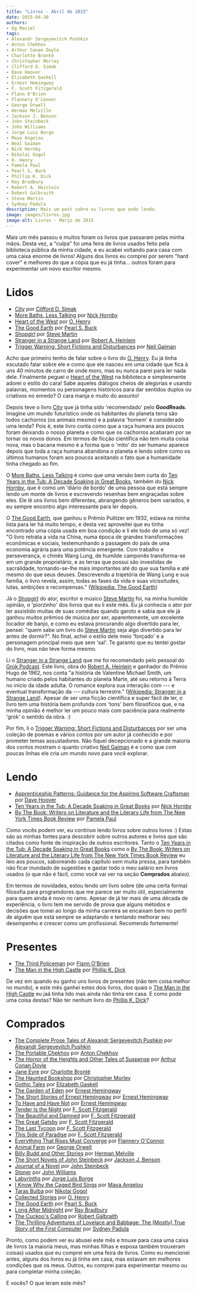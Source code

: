 ```yaml
---
title: "Livros - Abril de 2015"
date: 2015-04-30
authors:
- Og Maciel
tags:
- Alexandr Sergeyevitch Pushkin
- Anton Chekhov
- Arthur Conan Doyle
- Charlotte Brontë
- Christopher Morley
- Clifford D. Simak
- Dave Hoover
- Elizabeth Gaskell
- Ernest Hemingway
- F. Scott Fitzgerald
- Flann O'Brien
- Flannery O'Connor
- George Orwell
- Herman Melville
- Jackson J. Benson
- John Steinbeck
- John Williams
- Jorge Luis Borge
- Maya Angelou
- Neal Gaiman
- Nick Hornby
- Nikolai Gogol
- O. Henry
- Pamela Paul
- Pearl S. Buck
- Phillip K. Dick
- Ray Bradbury
- Robert A. Heinlein
- Robert Galbraith
- Steve Martin
- Sydney Padula
description: Mais um post sobre os livros que ando lendo.
image: images/livros.jpg
image-alt: Livros - Março de 2015
---
```


Mais um mês passou e muitos foram os livros que passaram pelas minha mãos.
Desta vez, a "culpa" foi uma feira de livros usados feito pela biblioteca
pública da minha cidade, e eu acabei voltando para casa com uma caixa enorme de
livros! Alguns dos livros eu comprei por serem "hard cover" e melhores do que a
cópia que eu já tinha... outros foram para experimentar um novo escritor mesmo.

# Lidos

- [City](https://www.goodreads.com/search?utf8=%E2%9C%93&query=City)
  por [Clifford D.
  Simak](https://www.goodreads.com/search?utf8=%E2%9C%93&query=Clifford+D.+Simak)
- [More Baths, Less
  Talking](https://www.goodreads.com/search?utf8=%E2%9C%93&query=More+Baths,+Less+Talking)
  por [Nick
  Hornby](https://www.goodreads.com/search?utf8=%E2%9C%93&query=Nick+Hornby)
- [Heart of the
  West](https://www.goodreads.com/search?utf8=%E2%9C%93&query=Heart+of+the+West)
  por [O.
  Henry](https://www.goodreads.com/search?utf8=%E2%9C%93&query=O.+Henry)
- [The Good
  Earth](https://www.goodreads.com/search?utf8=%E2%9C%93&query=The+Good+Earth)
  por [Pearl S.
  Buck](https://www.goodreads.com/search?utf8=%E2%9C%93&query=Pearl+S.+Buck)
- [Shopgirl](https://www.goodreads.com/search?utf8=%E2%9C%93&query=Shopgirl)
  por [Steve
  Martin](https://www.goodreads.com/search?utf8=%E2%9C%93&query=Steve+Martin)
- [Stranger in a Strange
  Land](https://www.goodreads.com/search?utf8=%E2%9C%93&query=Stranger+in+a+Strange+Land)
  por [Robert A.
  Heinlein](https://www.goodreads.com/search?utf8=%E2%9C%93&query=Robert+A.+Heinlein)
- [Trigger Warning: Short Fictions and
  Disturbances](https://www.goodreads.com/book/show/22522808-trigger-warning)
  por [Neil
  Gaiman](https://www.goodreads.com/search?utf8=%E2%9C%93&query=Neal+Gaiman)

Acho que primeiro tenho de falar sobre o livro do [O.
Henry](https://www.goodreads.com/search?utf8=%E2%9C%93&query=O.+Henry). Eu já
tinha escutado falar sobre ele e como que ele nasceu em uma cidade que fica à
uns 40 minutos de carro de onde moro, mas eu nunca parei para ler nada dele.
Finalmente peguei o [Heart of the
West](https://www.goodreads.com/search?utf8=%E2%9C%93&query=Heart+of+the+West)
na biblioteca e simplesmente adorei o estilo do cara! Sabe aqueles diálogos
cheios de alegorias e usando palavras, momentos ou personagens históricos para
dar sentidos duplos ou criativos no enredo? O cara manja e muito do assunto!

Depois teve o livro
[City](https://www.goodreads.com/search?utf8=%E2%9C%93&query=City) que já tinha
sido 'recomendado' pelo **GoodReads**. Imagine um mundo futurístico onde os
habitantes do planeta terra são todos cachorros (os animais mesmo) e a palavra
'homem' é considerado uma lenda? Pois é, este livro conta como que a raça
humana aos poucos foram deixando o nosso planeta e como que os cachorros
acabaram por se tornar os novos donos. Em termos de ficção científica não tem
muita coisa nova, mas o bacana mesmo é a forma que o 'mito' do ser humano
aparece depois que toda a raça humana abandona o planeta e lendo sobre como os
últimos humanos foram aos poucos aceitando o fato que a humanidade tinha
chegado ao fim.

O [More Baths, Less
Talking](https://www.goodreads.com/search?utf8=%E2%9C%93&query=More+Baths,+Less+Talking)
é como que uma versão bem curta do [Ten Years in the Tub: A Decade Soaking in
Great
Books](https://www.goodreads.com/search?utf8=%E2%9C%93&query=Ten+Years+in+the+Tub:+A+Decade+Soaking+in+Great+Books),
também do [Nick
Hornby](https://www.goodreads.com/search?utf8=%E2%9C%93&query=Nick+Hornby), que
é como um 'diário de bordo' de uma pessoa que está sempre lendo um monte de
livros e escrevendo resenhas bem engraçadas sobre eles. Ele lê uns livros bem
diferentes, abrangendo gêneros bem variados, e eu sempre encontro algo
interessante para ler depois.

O [The Good
Earth](https://www.goodreads.com/search?utf8=%E2%9C%93&query=The+Good+Earth),
que ganhou o Prêmio Pulitzer em 1932, estava na minha lista para ler há muito
tempo, e desta vez aproveitei que eu tinha encontrado uma cópia usada em boa
condição e li ele todo de uma só vez! "O livro retrata a vida na China, numa
época de grandes transformações econômicas e sociais, testemunhando a passagem
do país de uma economia agrária para uma potência emergente. Com trabalho e
perseverança, o chinês Wang Lung, de humilde camponês transforma-se em um
grande proprietário, e as terras que possui são investidas de sacralidade,
tornando-se-lhe mais importantes até do que sua família e até mesmo do que seus
deuses. Descrevendo a trajetória de Wang Lung e sua família, o livro revela,
assim, todas as fases da vida e suas vicissitudes, lutas, ambições e
recompensas." ([Wikipedia: The Good
Earth](https://pt.wikipedia.org/wiki/The_Good_Earth_(livro)))

Já o [Shopgirl](https://www.goodreads.com/search?utf8=%E2%9C%93&query=Shopgirl)
do ator, escritor e músico [Steve
Martin](https://www.goodreads.com/search?utf8=%E2%9C%93&query=Steve+Martin)
foi, na minha humilde opinião, o 'piorzinho' dos livros que eu li este mês. Eu
já conhecia o ator por ter assistido muitas de suas comédias quando garoto e
sabia que ele já ganhou muitos prêmios de música por ser, aparentemente, um
excelente tocador de banjo, e como eu estava procurando algo divertido para
ler, pensei: "quem sabe um livro do [Steve
Martin](https://www.goodreads.com/search?utf8=%E2%9C%93&query=Steve+Martin)
seja algo divertido para ler antes de dormir?". No final, achei o estilo dele
meio 'forçado' e a personagem principal meio que sem 'sal'. Te garanto que eu
tentei gostar do livro, mas não teve forma mesmo.

Li o [Stranger in a Strange
Land](https://www.goodreads.com/search?utf8=%E2%9C%93&query=Stranger+in+a+Strange+Land)
que me foi recomendado pelo pessoal do [Grok
Podcast](http://www.grokpodcast.com/). Este livro, obra do [Robert A.
Heinlein](https://www.goodreads.com/search?utf8=%E2%9C%93&query=Robert+A.+Heinlein)
e ganhador do Prêmio Hugo de 1962, nos conta "a história de Valentine Michael
Smith, um humano criado pelos habitantes do planeta Marte, até seu retorno à
Terra no início da idade adulta. O romance explora sua interação com --- e
eventual transformação da --- cultura terrestre." ([Wikipedia: Stranger in a
Strange Land](https://pt.wikipedia.org/wiki/Stranger_in_a_Strange_Land)).
Apesar de ser uma ficção científica e super fácil de ler, o livro tem uma
história bem profunda com 'tons' bem filosóficos que, e na minha opinião é
melhor ler um pouco mais com paciência para realmente 'grok' o sentido da obra.
:)

Por fim, li o [Trigger Warning: Short Fictions and
Disturbances](https://www.goodreads.com/book/show/22522808-trigger-warning) por
ser uma coleção de poemas e vários contos por um autor já conhecido e por
prometer temas assustadores. Não fiquei decepcionado e a grande maioria dos
contos mostram o quanto criativo [Neil
Gaiman](https://www.goodreads.com/search?utf8=%E2%9C%93&query=Neal+Gaiman) é e
como que com poucas linhas ele cria um mundo novo para você explorar.

# Lendo

- [Apprenticeship Patterns: Guidance for the Aspiring Software
  Craftsman](https://www.goodreads.com/search?utf8=%E2%9C%93&query=Apprenticeship+Patterns:+Guidance+for+the+Aspiring+Software+Craftsman)
  por [Dave
  Hoover](https://www.goodreads.com/search?utf8=%E2%9C%93&query=Dave+Hoover)
- [Ten Years in the Tub: A Decade Soaking in Great Books](https://www.goodreads.com/search?utf8=%E2%9C%93&query=Ten+Years+in+the+Tub:+A+Decade+Soaking+in+Great+Books) por
  [Nick
  Hornby](https://www.goodreads.com/search?utf8=%E2%9C%93&query=Nick+Hornby)
- [By The Book: Writers on Literature and the Literary Life from The
  New York Times Book Review](https://www.goodreads.com/search?utf8=%E2%9C%93&query=By+The+Book:+Writers+on+Literature+and+the+Literary+Life+from+The+New+York+Times+Book+Review
) por [Pamela
  Paul](https://www.goodreads.com/search?utf8=%E2%9C%93&query=Pamela+Paul)

Como vocês podem ver, eu continuo lendo livros sobre outros livros :) Estas são
as minhas fontes para descobrir sobre outros autores e livros que são citados
como fonte de inspiração de outros escritores. Tanto o [Ten Years in the Tub: A
Decade Soaking in Great
Books](https://www.goodreads.com/search?utf8=%E2%9C%93&query=Ten+Years+in+the+Tub:+A+Decade+Soaking+in+Great+Books)
como o [By The Book: Writers on Literature and the Literary Life from The New
York Times Book
Review](https://www.goodreads.com/search?utf8=%E2%9C%93&query=By+The+Book:+Writers+on+Literature+and+the+Literary+Life+from+The+New+York+Times+Book+Review)
eu leio aos poucos, saboreando cada capítulo sem muita pressa, para tambêm não
ficar inundado de sugestões e gastar todo o meu salário em livros usados (o que
não é fácil, como você vai ver na seção **Comprados** abaixo).

Em termos de novidades, estou lendo um livro sobre (de uma certa forma)
filosofia para programdores que me parece ser muito útil, especialmente para
quem ainda é novo no ramo. Apesar de já ter mais de uma década de experiência,
o livro tem me servido de prova que alguns métodos e decisões que tomei ao
longo da minha carreira se encaixam bem no perfíl de alguêm que está sempre se
adaptando e tentando melhorar seu desempenho e crescer como um profissional.
Recomendo fortemente!

# Presentes

- [The Third
  Policeman](https://www.goodreads.com/search?utf8=%E2%9C%93&query=The+Third+Policeman)
  por [Flann
  O'Brien](https://www.goodreads.com/search?utf8=%E2%9C%93&query=Flann+O'Brien)
- [The Man in the High
  Castle](https://www.goodreads.com/search?utf8=%E2%9C%93&query=The+Man+in+the+High+Castle)
  por [Phillip K.
  Dick](https://www.goodreads.com/search?utf8=%E2%9C%93&query=Phillip+K.+Dick)

De vez em quando eu ganho uns livros de presentes (não tem coisa melhor no
mundo), e este mês ganhei estes dois livros, dos quais o [The Man in the High
Castle](https://www.goodreads.com/search?utf8=%E2%9C%93&query=The+Man+in+the+High+Castle)
eu jaá tinha lido mas ainda não tinha em casa. E como pode uma coisa destas?
Não ter nenhum livro do [Phillip K.
Dick](https://www.goodreads.com/search?utf8=%E2%9C%93&query=Phillip+K.+Dick)?

# Comprados

- [The Complete Prose Tales of Alexandr Sergeyevitch
  Pushkin](https://www.goodreads.com/search?utf8=%E2%9C%93&query=The+Complete+Prose+Tales+of+Alexandr+Sergeyevitch+Pushkin)
  por [Alexandr Sergeyevitch
  Pushkin](https://www.goodreads.com/search?utf8=%E2%9C%93&query=Alexandr+Sergeyevitch+Pushkin)
- [The Portable
  Chekhov](https://www.goodreads.com/search?utf8=%E2%9C%93&query=The+Portable+Chekhov)
  por [Anton
  Chekhov](https://www.goodreads.com/search?utf8=%E2%9C%93&query=Anton+Chekhov)
- [The Horror of the Heights and Other Tales of
  Suspense](https://www.goodreads.com/search?utf8=%E2%9C%93&query=The+Horror+of+the+Heights+and+Other+Tales+of+Suspense)
  por [Arthur Conan
  Doyle](https://www.goodreads.com/search?utf8=%E2%9C%93&query=Arthur+Conan+Doyle)
- [Jane
  Eyre](https://www.goodreads.com/search?utf8=%E2%9C%93&query=Jane+Eyre)
  por [Charlotte
  Brontë](https://www.goodreads.com/search?utf8=%E2%9C%93&query=Charlotte+Brontë)
- [The Haunted
  Bookshop](https://www.goodreads.com/search?utf8=%E2%9C%93&query=The+Haunted+Bookshop)
  por [Christopher
  Morley](https://www.goodreads.com/search?utf8=%E2%9C%93&query=Christopher+Morley)
- [Gothic
  Tales](https://www.goodreads.com/search?utf8=%E2%9C%93&query=Gothic+Tales)
  por [Elizabeth
  Gaskell](https://www.goodreads.com/search?utf8=%E2%9C%93&query=Elizabeth+Gaskell)
- [The Garden of
  Eden](https://www.goodreads.com/search?utf8=%E2%9C%93&query=The+Garden+of+Eden)
  por [Ernest
  Hemingway](https://www.goodreads.com/search?utf8=%E2%9C%93&query=Ernest+Hemingway)
- [The Short Stories of Ernest
  Hemingway](https://www.goodreads.com/search?utf8=%E2%9C%93&query=The+Short+Stories+of+Ernest+Hemingway)
  por [Ernest
  Hemingway](https://www.goodreads.com/search?utf8=%E2%9C%93&query=Ernest+Hemingway)
- [To Have and Have
  Not](https://www.goodreads.com/search?utf8=%E2%9C%93&query=To+Have+and+Have+Not)
  por [Ernest
  Hemingway](https://www.goodreads.com/search?utf8=%E2%9C%93&query=Ernest+Hemingway)
- [Tender Is the
  Night](https://www.goodreads.com/search?utf8=%E2%9C%93&query=Tender+Is+the+Night)
  por [F. Scott
  Fitzgerald](https://www.goodreads.com/search?utf8=%E2%9C%93&query=F.+Scott+Fitzgerald)
- [The Beautiful and
  Damned](https://www.goodreads.com/search?utf8=%E2%9C%93&query=The+Beautiful+and+Damned)
  por [F. Scott
  Fitzgerald](https://www.goodreads.com/search?utf8=%E2%9C%93&query=F.+Scott+Fitzgerald)
- [The Great
  Gatsby](https://www.goodreads.com/search?utf8=%E2%9C%93&query=The+Great+Gatsby)
  por [F. Scott
  Fitzgerald](https://www.goodreads.com/search?utf8=%E2%9C%93&query=F.+Scott+Fitzgerald)
- [The Last
  Tycoon](https://www.goodreads.com/search?utf8=%E2%9C%93&query=The+Last+Tycoon)
  por [F. Scott
  Fitzgerald](https://www.goodreads.com/search?utf8=%E2%9C%93&query=F.+Scott+Fitzgerald)
- [This Side of
  Paradise](https://www.goodreads.com/search?utf8=%E2%9C%93&query=This+Side+of+Paradise)
  por [F. Scott
  Fitzgerald](https://www.goodreads.com/search?utf8=%E2%9C%93&query=F.+Scott+Fitzgerald)
- [Everything That Rises Must
  Converge](https://www.goodreads.com/search?utf8=%E2%9C%93&query=Everything+That+Rises+Must+Converge)
  por [Flannery
  O'Connor](https://www.goodreads.com/search?utf8=%E2%9C%93&query=Flannery+O'Connor)
- [Animal
  Farm](https://www.goodreads.com/search?utf8=%E2%9C%93&query=Animal+Farm)
  por [George
  Orwell](https://www.goodreads.com/search?utf8=%E2%9C%93&query=George+Orwell)
- [Billy Budd and Other
  Stories](https://www.goodreads.com/search?utf8=%E2%9C%93&query=Billy+Budd+and+Other+Stories)
  por [Herman
  Melville](https://www.goodreads.com/search?utf8=%E2%9C%93&query=Herman+Melville)
- [The Short Novels of John
  Steinbeck](https://www.goodreads.com/search?utf8=%E2%9C%93&query=The+Short+Novels+of+John+Steinbeck)
  por [Jackson J.
  Benson](https://www.goodreads.com/search?utf8=%E2%9C%93&query=Jackson+J.+Benson)
- [Journal of a
  Novel](https://www.goodreads.com/search?utf8=%E2%9C%93&query=Journal+of+a+Novel)
  por [John
  Steinbeck](https://www.goodreads.com/search?utf8=%E2%9C%93&query=John+Steinbeck)
- [Stoner](https://www.goodreads.com/search?utf8=%E2%9C%93&query=Stoner)
  por [John
  Williams](https://www.goodreads.com/search?utf8=%E2%9C%93&query=John+Williams)
- [Labyrinths](https://www.goodreads.com/search?utf8=%E2%9C%93&query=Labyrinths)
  por [Jorge Luis
  Borge](https://www.goodreads.com/search?utf8=%E2%9C%93&query=Jorge+Luis+Borge)
- [I Know Why the Caged Bird
  Sings](https://www.goodreads.com/search?utf8=%E2%9C%93&query=I+Know+Why+the+Caged+Bird+Sings)
  por [Maya
  Angelou](https://www.goodreads.com/search?utf8=%E2%9C%93&query=Maya+Angelou)
- [Taras
  Bulba](https://www.goodreads.com/search?utf8=%E2%9C%93&query=Taras+Bulba)
  por [Nikolai
  Gogol](https://www.goodreads.com/search?utf8=%E2%9C%93&query=Nikolai+Gogol)
- [Collected
  Stories](https://www.goodreads.com/search?utf8=%E2%9C%93&query=Collected+Stories)
  por [O.
  Henry](https://www.goodreads.com/search?utf8=%E2%9C%93&query=O.+Henry)
- [The Good
  Earth](https://www.goodreads.com/search?utf8=%E2%9C%93&query=The+Good+Earth)
  por [Pearl S.
  Buck](https://www.goodreads.com/search?utf8=%E2%9C%93&query=Pearl+S.+Buck)
- [Long After
  Midnight](https://www.goodreads.com/search?utf8=%E2%9C%93&query=Long+After+Midnight)
  por [Ray
  Bradbury](https://www.goodreads.com/search?utf8=%E2%9C%93&query=Ray+Bradbury)
- [The Cuckoo's
  Calling](https://www.goodreads.com/search?utf8=%E2%9C%93&query=The+Cuckoo's+Calling)
  por [Robert
  Galbraith](https://www.goodreads.com/search?utf8=%E2%9C%93&query=Robert+Galbraith)
- [The Thrilling Adventures of Lovelace and Babbage: The (Mostly)
  True Story of the First Computer](https://www.goodreads.com/search?utf8=%E2%9C%93&query=The+Thrilling+Adventures+of+Lovelace+and+Babbage:+The+(Mostly)+True+Story+of+the+First+Computer) por [Sydney
  Padula](https://www.goodreads.com/search?utf8=%E2%9C%93&query=Sydney+Padula)

Pronto, como podem ver eu abusei este mês e trouxe para casa uma caixa de
livros (a maioria meus, mas minhas filhas e esposa também trouxeram coisas)
usados que eu comprei em uma feira de livros. Como eu mencionei antes, alguns
dos livros eu já tinha em casa, mas estavam em melhores condições que os meus.
Outros, eu comprei para experimentar mesmo ou para completar minha coleção.

E vocês? O que leram este mês?
